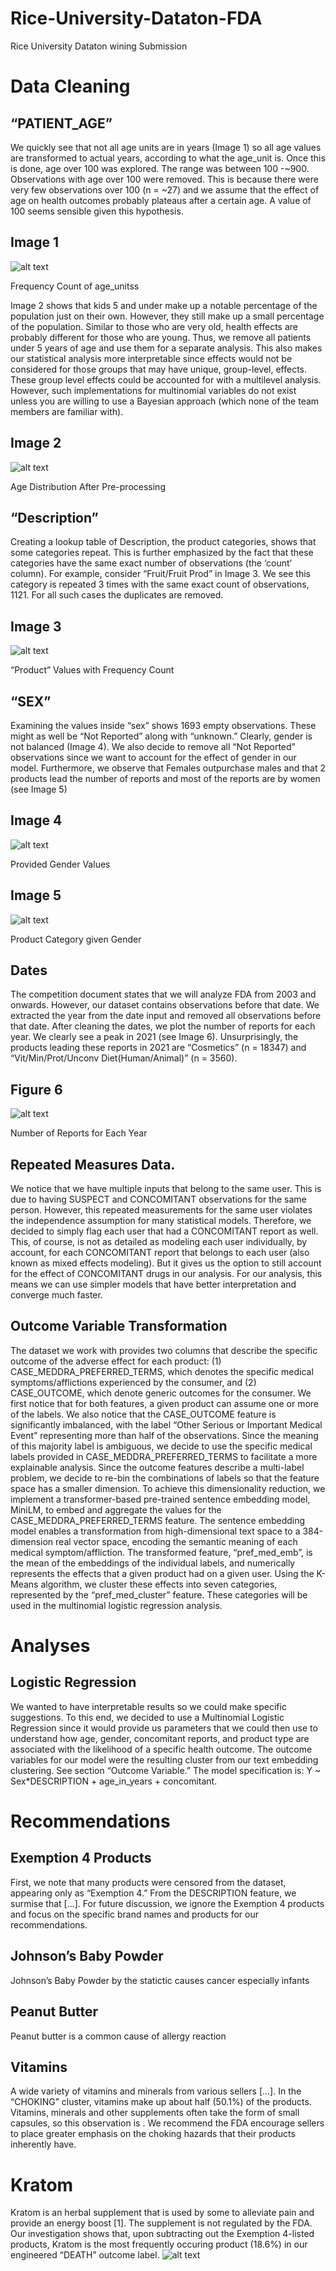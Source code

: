 # Rice-University-Dataton-FDA
Rice University Dataton wining Submission
# Data Cleaning

## “PATIENT_AGE”
We quickly see that not all age units are in years (Image 1) so all age values are transformed to actual years, according to what the age_unit is. Once this is done, age over 100 was explored. The range was between 100 -~900. Observations with age over 100 were removed. This is because there were very few observations over 100 (n = ~27) and we assume that the effect of age on health outcomes probably plateaus after a certain age. A value of 100 seems sensible given this hypothesis. 
## Image 1
![alt text](https://github.com/sayaiken/Rice-University-Dataton-FDA/blob/main/Rice_Aiken1.png)

Frequency Count of age_unitss



Image 2 shows that kids 5 and under make up a notable percentage of the population just on their own. However, they still make up a small percentage of the population. Similar to those who are very old,  health effects are probably different for those who are young. Thus, we remove all patients under 5 years of age and use them for a separate analysis. This also makes our statistical analysis more interpretable since effects would not be considered for those groups that may have unique, group-level, effects. These group level effects could be accounted for with a multilevel analysis. However, such implementations for multinomial variables do not exist unless you are willing to use a Bayesian approach (which none of the team members are familiar with). 


## Image 2
![alt text](https://github.com/sayaiken/Rice-University-Dataton-FDA/blob/main/Aiken_rice2.png)

Age Distribution After Pre-processing

## “Description”
Creating a lookup table of Description, the product categories, shows that some categories repeat. This is further emphasized by the fact that these categories have the same exact number of observations (the ‘count’ column). For example, consider “Fruit/Fruit Prod” in Image 3.  We see this category is repeated 3 times with the same exact count of observations, 1121. For all such cases the duplicates are removed.





## Image 3
![alt text](https://github.com/sayaiken/Rice-University-Dataton-FDA/blob/main/aiken_rice3.png)

“Product” Values with Frequency Count

## “SEX”
Examining the values inside “sex” shows 1693 empty observations. These might as well be “Not Reported” along with “unknown.” Clearly, gender is not balanced (Image 4). We also decide to remove all “Not Reported” observations since we want to account for the effect of gender in our model. Furthermore, we observe that Females outpurchase males and that 2 products lead the number of reports and most of the reports are by women (see Image 5)
 
## Image 4
![alt text](https://github.com/sayaiken/Rice-University-Dataton-FDA/blob/main/aiken_rice4.png)

Provided Gender Values







## Image 5
![alt text](https://github.com/sayaiken/Rice-University-Dataton-FDA/blob/main/aiken_rice5.png)

Product Category given Gender

## Dates
The competition document states that we will analyze FDA from 2003 and onwards. However, our dataset contains observations before that date. We extracted the year from the date input and removed all observations before that date. After cleaning the dates, we plot the number of reports for each year. We clearly see a peak in 2021 (see Image 6). Unsurprisingly, the products leading these reports in 2021 are “Cosmetics” (n = 18347) and “Vit/Min/Prot/Unconv Diet(Human/Animal)” (n = 3560).







## Figure 6
![alt text](https://github.com/sayaiken/Rice-University-Dataton-FDA/blob/main/aiken_rice6.png)

Number of Reports for Each Year


## Repeated Measures Data.
We notice that we have multiple inputs that belong to the same user. This is due to having SUSPECT and CONCOMITANT observations for the same person. However, this repeated measurements for the same user violates the independence assumption for many statistical models. Therefore, we decided to simply flag each user that had a CONCOMITANT report as well. This, of course, is not as detailed as modeling each user individually, by account, for each CONCOMITANT report that belongs to each user (also known as mixed effects modeling). But it gives us the option to still account for the effect of CONCOMITANT drugs in our analysis. For our analysis, this means we can use simpler models that have better interpretation and converge much faster. 
## Outcome Variable Transformation
The dataset we work with provides two columns that describe the specific outcome of the adverse effect for each product: (1) CASE_MEDDRA_PREFERRED_TERMS, which denotes the specific medical symptoms/afflictions experienced by the consumer, and (2) CASE_OUTCOME, which denote generic outcomes for the consumer. We first notice that for both features, a given product can assume one or more of the labels. We also notice that the CASE_OUTCOME feature is significantly imbalanced, with the label “Other Serious or Important Medical Event” representing more than half of the observations. Since the meaning of this majority label is ambiguous, we decide to use the specific medical labels provided in CASE_MEDDRA_PREFERRED_TERMS to facilitate a more explainable analysis.
Since the outcome features describe a multi-label problem, we decide to re-bin the combinations of labels so that the feature space has a smaller dimension. To achieve this dimensionality reduction, we implement a transformer-based pre-trained sentence embedding model, MiniLM, to embed and aggregate the values for the CASE_MEDDRA_PREFERRED_TERMS feature. The sentence embedding model enables a transformation from high-dimensional text space to a 384-dimension real vector space, encoding the semantic meaning of each medical symptom/affliction. The transformed feature, “pref_med_emb”, is the mean of the embeddings of the individual labels, and numerically represents the effects that a given product had on a given user. Using the K-Means algorithm, we cluster these effects into seven categories, represented by the “pref_med_cluster” feature. These categories will be used in the multinomial logistic regression analysis.
# Analyses
## Logistic Regression
We wanted to have interpretable results so we could make specific suggestions. To this end, we decided to use a Multinomial Logistic Regression since it would provide us parameters that we could then use to understand how age, gender, concomitant reports, and product type are associated with the likelihood of a specific health outcome. The outcome variables for our model were the resulting cluster from our text embedding clustering. See section “Outcome Variable.” The model specification is:
Y ~ Sex*DESCRIPTION + age_in_years + concomitant.
 
# Recommendations
## Exemption 4 Products
First, we note that many products were censored from the dataset, appearing only as “Exemption 4.” From the DESCRIPTION feature, we surmise that [...]. For future discussion, we ignore the Exemption 4 products and focus on the specific brand names and products for our recommendations.
## Johnson’s Baby Powder
Johnson’s Baby Powder by the statictic causes cancer especially infants
## Peanut Butter
Peanut butter is a common cause of allergy reaction
## Vitamins
A wide variety of vitamins and minerals from various sellers [...]. In the “CHOKING” cluster, vitamins make up about half (50.1%) of the products. Vitamins, minerals and other supplements often take the form of small capsules, so this observation is . We recommend the FDA encourage sellers to place greater emphasis on the choking hazards that their products inherently have.

# Kratom
Kratom is an herbal supplement that is used by some to alleviate pain and provide an energy boost [1]. The supplement is not regulated by the FDA. Our investigation shows that, upon subtracting out the Exemption 4-listed products, Kratom is the most frequently occuring product (18.6%) in our engineered “DEATH” outcome label.
![alt text](https://github.com/sayaiken/Rice-University-Dataton-FDA/blob/main/aiken_rice7.webp)

